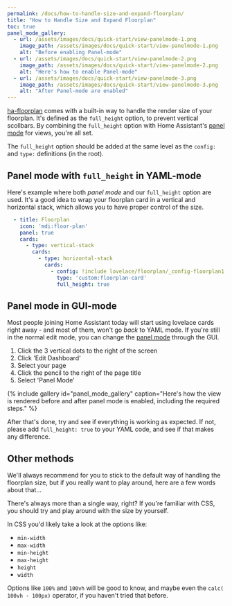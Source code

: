 ```yaml
---
permalink: /docs/how-to-handle-size-and-expand-floorplan/
title: "How to Handle Size and Expand Floorplan"
toc: true
panel_mode_gallery:
  - url: /assets/images/docs/quick-start/view-panelmode-1.png
    image_path: /assets/images/docs/quick-start/view-panelmode-1.png
    alt: "Before enabling Panel-mode"
  - url: /assets/images/docs/quick-start/view-panelmode-2.png
    image_path: /assets/images/docs/quick-start/view-panelmode-2.png
    alt: "Here's how to enable Panel-mode"
  - url: /assets/images/docs/quick-start/view-panelmode-3.png
    image_path: /assets/images/docs/quick-start/view-panelmode-3.png
    alt: "After Panel-mode are enabled"
---
```


[ha-floorplan](https://github.com/ExperienceLovelace/ha-floorplan) comes with a built-in way to handle the render size of your floorplan. It's defined as the `full_height` option, to prevent vertical scollbars. By combining the `full_height` option with Home Assistant's [panel mode](https://www.home-assistant.io/lovelace/dashboards-and-views/#panel) for views, you're all set.

The `full_height` option should be added at the same level as the `config:` and `type:` definitions (in the root).

## Panel mode with `full_height` in YAML-mode

Here's example where both _panel mode_ and our `full_height` option are used. It's a good idea to wrap your floorplan card in a vertical and horizontal stack, which allows you to have proper control of the size.

```yaml
  - title: Floorplan
    icon: 'mdi:floor-plan'
    panel: true
    cards:
      - type: vertical-stack
        cards:
          - type: horizontal-stack  
            cards:
              - config: !include lovelace/floorplan/_config-floorplan1.yaml
                type: 'custom:floorplan-card'
                full_height: true
```

## Panel mode in GUI-mode

Most people joining Home Assistant today will start using lovelace cards right away - and most of them, won't go _back_ to YAML mode. If you're still in the normal edit mode, you can change the [panel mode](https://www.home-assistant.io/lovelace/dashboards-and-views/#panel) through the GUI.

1. Click the 3 vertical dots to the right of the screen
2. Click 'Edit Dashboard'
2. Select your page
3. Click the pencil to the right of the page title
4. Select 'Panel Mode'

{% include gallery id="panel_mode_gallery" caption="Here's how the view is rendered before and after panel mode is enabled, including the required steps." %}

After that's done, try and see if everything is working as expected. If not, please add `full_height: true` to your YAML code, and see if that makes any difference.

## Other methods

We'll always recommend for you to stick to the default way of handling the floorplan size, but if you really want to play around, here are a few words about that...

There's always more than a single way, right? If you're familiar with CSS, you should try and play around with the size by yourself.

In CSS you'd likely take a look at the options like:
- `min-width`
- `max-width`
- `min-height`
- `max-height`
- `height`
- `width`

Options like `100%` and `100vh` will be good to know, and maybe even the `calc( 100vh - 100px)` operator, if you haven't tried that before.
